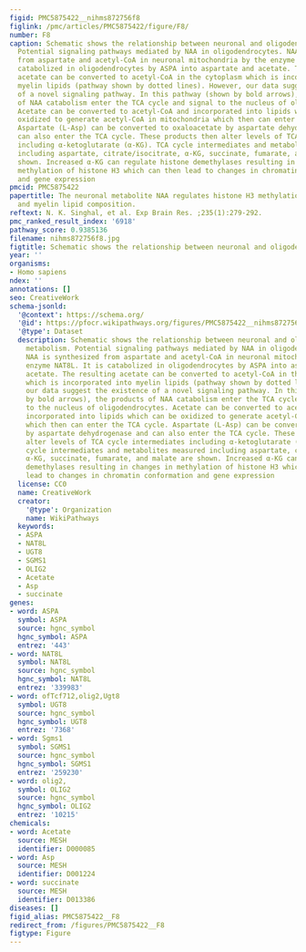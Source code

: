 ```yaml
---
figid: PMC5875422__nihms872756f8
figlink: /pmc/articles/PMC5875422/figure/F8/
number: F8
caption: Schematic shows the relationship between neuronal and oligodendrocyte metabolism.
  Potential signaling pathways mediated by NAA in oligodendrocytes. NAA is synthesized
  from aspartate and acetyl-CoA in neuronal mitochondria by the enzyme NAT8L. It is
  catabolized in oligodendrocytes by ASPA into aspartate and acetate. The resulting
  acetate can be converted to acetyl-CoA in the cytoplasm which is incorporated into
  myelin lipids (pathway shown by dotted lines). However, our data suggest the existence
  of a novel signaling pathway. In this pathway (shown by bold arrows), the products
  of NAA catabolism enter the TCA cycle and signal to the nucleus of oligodendrocytes.
  Acetate can be converted to acetyl-CoA and incorporated into lipids which can be
  oxidized to generate acetyl-CoA in mitochondria which then can enter the TCA cycle.
  Aspartate (L-Asp) can be converted to oxaloacetate by aspartate dehydrogenase and
  can also enter the TCA cycle. These products then alter levels of TCA cycle intermediates
  including α-ketoglutarate (α-KG). TCA cycle intermediates and metabolites measured
  including aspartate, citrate/isocitrate, α-KG, succinate, fumarate, and malate are
  shown. Increased α-KG can regulate histone demethylases resulting in changes in
  methylation of histone H3 which can then lead to changes in chromatin conformation
  and gene expression
pmcid: PMC5875422
papertitle: The neuronal metabolite NAA regulates histone H3 methylation in oligodendrocytes
  and myelin lipid composition.
reftext: N. K. Singhal, et al. Exp Brain Res. ;235(1):279-292.
pmc_ranked_result_index: '6918'
pathway_score: 0.9385136
filename: nihms872756f8.jpg
figtitle: Schematic shows the relationship between neuronal and oligodendrocyte metabolism
year: ''
organisms:
- Homo sapiens
ndex: ''
annotations: []
seo: CreativeWork
schema-jsonld:
  '@context': https://schema.org/
  '@id': https://pfocr.wikipathways.org/figures/PMC5875422__nihms872756f8.html
  '@type': Dataset
  description: Schematic shows the relationship between neuronal and oligodendrocyte
    metabolism. Potential signaling pathways mediated by NAA in oligodendrocytes.
    NAA is synthesized from aspartate and acetyl-CoA in neuronal mitochondria by the
    enzyme NAT8L. It is catabolized in oligodendrocytes by ASPA into aspartate and
    acetate. The resulting acetate can be converted to acetyl-CoA in the cytoplasm
    which is incorporated into myelin lipids (pathway shown by dotted lines). However,
    our data suggest the existence of a novel signaling pathway. In this pathway (shown
    by bold arrows), the products of NAA catabolism enter the TCA cycle and signal
    to the nucleus of oligodendrocytes. Acetate can be converted to acetyl-CoA and
    incorporated into lipids which can be oxidized to generate acetyl-CoA in mitochondria
    which then can enter the TCA cycle. Aspartate (L-Asp) can be converted to oxaloacetate
    by aspartate dehydrogenase and can also enter the TCA cycle. These products then
    alter levels of TCA cycle intermediates including α-ketoglutarate (α-KG). TCA
    cycle intermediates and metabolites measured including aspartate, citrate/isocitrate,
    α-KG, succinate, fumarate, and malate are shown. Increased α-KG can regulate histone
    demethylases resulting in changes in methylation of histone H3 which can then
    lead to changes in chromatin conformation and gene expression
  license: CC0
  name: CreativeWork
  creator:
    '@type': Organization
    name: WikiPathways
  keywords:
  - ASPA
  - NAT8L
  - UGT8
  - SGMS1
  - OLIG2
  - Acetate
  - Asp
  - succinate
genes:
- word: ASPA
  symbol: ASPA
  source: hgnc_symbol
  hgnc_symbol: ASPA
  entrez: '443'
- word: NAT8L
  symbol: NAT8L
  source: hgnc_symbol
  hgnc_symbol: NAT8L
  entrez: '339983'
- word: ofTcf712,olig2,Ugt8
  symbol: UGT8
  source: hgnc_symbol
  hgnc_symbol: UGT8
  entrez: '7368'
- word: Sgms1
  symbol: SGMS1
  source: hgnc_symbol
  hgnc_symbol: SGMS1
  entrez: '259230'
- word: olig2,
  symbol: OLIG2
  source: hgnc_symbol
  hgnc_symbol: OLIG2
  entrez: '10215'
chemicals:
- word: Acetate
  source: MESH
  identifier: D000085
- word: Asp
  source: MESH
  identifier: D001224
- word: succinate
  source: MESH
  identifier: D013386
diseases: []
figid_alias: PMC5875422__F8
redirect_from: /figures/PMC5875422__F8
figtype: Figure
---
```

